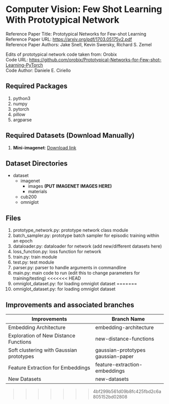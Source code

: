 # Computer Vision: Few Shot Learning With Prototypical Network

Reference Paper Title: Prototypical Networks for Few-shot Learning  
Reference Paper URL: https://arxiv.org/pdf/1703.05175v2.pdf  
Reference Paper Authors: Jake Snell, Kevin Swersky, Richard S. Zemel  

Edits of prototypical network code taken from: Orobix  
Code URL: https://github.com/orobix/Prototypical-Networks-for-Few-shot-Learning-PyTorch  
Code Author: Daniele E. Ciriello  

## Required Packages

1) python3
2) numpy
3) pytorch
4) pillow
5) argparse

## Required Datasets (Download Manually)

1) **Mini-imagenet**: [Download link](https://drive.google.com/open?id=0B3Irx3uQNoBMQ1FlNXJsZUdYWEE)

## Dataset Directories

- dataset
  - imagenet
    - images **(PUT IMAGENET IMAGES HERE)**
    - materials
  - cub200
  - omniglot

## Files

1) prototype_network.py: prototype network class module
2) batch_sampler.py: prototype batch sampler for episodic training within an epoch
3) dataloader.py: dataloader for network (add new/different datasets here)
4) loss_function.py: loss function for network
5) train.py: train module
6) test.py: test module
7) parser.py: parser to handle arguments in commandline
8) main.py: main code to run (edit this to change parameters for training/testing)
<<<<<<< HEAD
9) omniglot_dataset.py: for loading omniglot dataset
=======
9) omniglot_dataset.py: for loading omniglot dataset

## Improvements and associated branches

| Improvements                             | Branch Name                             |
| ---------------------------------------- | --------------------------------------- |
| Embedding Architecture                   | embedding-architecture                  |
| Exploration of New Distance Functions    | new-distance-functions                  |
| Soft clustering with Gaussian prototypes | gaussian-prototypes<br />gaussian-paper |
| Feature Extraction for Embeddings        | feature-extraction-embeddings           |
| New Datasets                             | new-datasets                            |
>>>>>>> 4bf299b561d09b8fc425fbd2c6a805152bd02808
